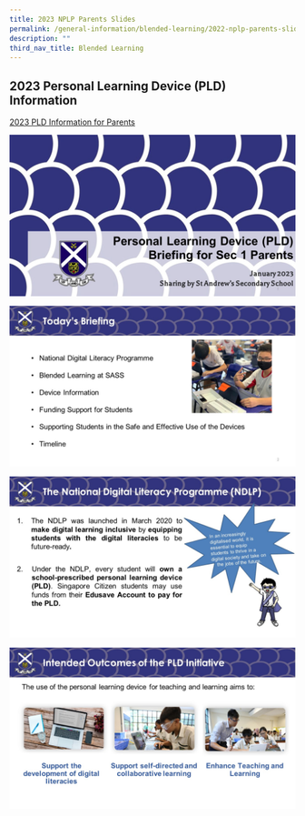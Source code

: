 ```yaml
---
title: 2023 NPLP Parents Slides
permalink: /general-information/blended-learning/2022-nplp-parents-slides/
description: ""
third_nav_title: Blended Learning
---
```

## 2023 Personal Learning Device (PLD) Information


[2023 PLD Information for Parents](/files/Blended%20Learning/2023%20NDLP%20Parent%20Engagement%20Slides.pdf)

![](/images/Blended%20learning/Slide1.jpg)

![](/images/Blended%20learning/Slide2.jpg)

![](/images/Blended%20learning/Slide3.jpg)

![](/images/Blended%20learning/Slide4.jpg)
